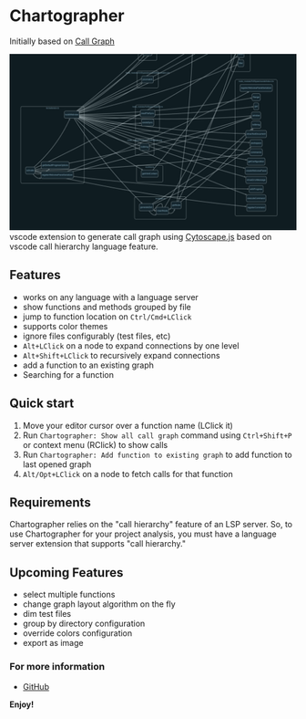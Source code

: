 # Chartographer

Initially based on [Call Graph](https://github.com/beicause/call-graph)

![chartographer](https://raw.githubusercontent.com/arpinfidel/vscode-chartographer/master/assets/call-graph.png)
vscode extension to generate call graph using [Cytoscape.js](https://js.cytoscape.org/) based on vscode call hierarchy language feature.

## Features

* works on any language with a language server
* show functions and methods grouped by file
* jump to function location on `Ctrl/Cmd+LClick`
* supports color themes
* ignore files configurably (test files, etc)
* `Alt+LClick` on a node to expand connections by one level
* `Alt+Shift+LClick` to recursively expand connections
* add a function to an existing graph
* Searching for a function

## Quick start

1. Move your editor cursor over a function name (LClick it)
2. Run `Chartographer: Show all call graph` command using `Ctrl+Shift+P` or context menu (RClick) to show calls
3. Run `Chartographer: Add function to existing graph` to add function to last opened graph
4. `Alt/Opt+LClick` on a node to fetch calls for that function

## Requirements

Chartographer relies on the "call hierarchy" feature of an LSP server. So, to use Chartographer for your project analysis, you must have a language server extension that supports "call hierarchy."

## Upcoming Features

* select multiple functions
* change graph layout algorithm on the fly
* dim test files
* group by directory configuration
* override colors configuration
* export as image

### For more information

* [GitHub](https://github.com/arpinfidel/vscode-chartographer)

**Enjoy!**
